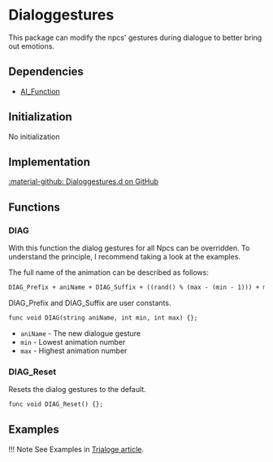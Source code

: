 # Dialoggestures
This package can modify the npcs' gestures during dialogue to better bring out emotions.

## Dependencies

- [AI_Function](../lego/ai_function.md)

## Initialization
No initialization

## Implementation
[:material-github: Dialoggestures.d on GitHub](https://github.com/Lehona/LeGo/blob/dev/Dialoggestures.d)

## Functions

### DIAG
With this function the dialog gestures for all Npcs can be overridden. To understand the principle, I recommend taking a look at the examples. 

The full name of the animation can be described as follows:
```dae
DIAG_Prefix + aniName + DIAG_Suffix + ((rand() % (max - (min - 1))) + min).ToString("00");
```
DIAG_Prefix and DIAG_Suffix are user constants.

```dae
func void DIAG(string aniName, int min, int max) {};
```

- `aniName` - The new dialogue gesture
- `min` - Lowest animation number
- `max` - Highest animation number

### DIAG_Reset
Resets the dialog gestures to the default.
```dae
func void DIAG_Reset() {};
```

## Examples
!!! Note
    See Examples in [Trialoge article](../lego/trialoge.md/#examples).

[//]: <> (@auronen please see if all that explanation in DIAG function is necessary)